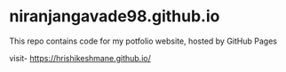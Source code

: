 # niranjangavade98.github.io

This repo contains code for my potfolio website, hosted by GitHub Pages

visit- https://hrishikeshmane.github.io/
